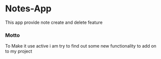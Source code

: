 # Notes-App
This app provide note create and delete feature

### Motto
To Make it use active i am try to find out some new functionality to add on to my project
